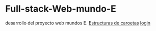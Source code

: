 # Full-stack-Web-mundo-E
desarrollo del proyecto web mundos E.
[Estructuras de caroetas](https://app.codesee.io/maps/75948970-52c0-11ec-94a0-2fc7d1c44fb5)
[login](https://stately.ai/viz/embed/ddffc7ec-729b-49d2-8043-83ec37a4ec6f?mode=viz&panel=code&readOnly=1&showOriginalLink=1&controls=0&pan=0&zoom=0)

